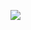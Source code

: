 ![](https://www.nta.go.jp/tmp/0e96364c-9375-45c0-9631-c14c0063f3d3/images/c25fdc78466526d7fbcb85388a3ab52d2e4a66ba8679cf19d20b4a755812db56.jpg)